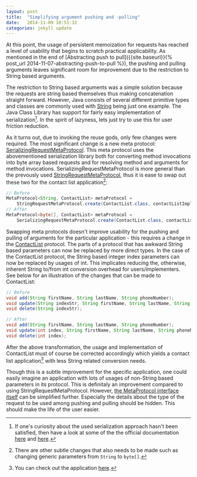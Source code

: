 ```yaml
---
layout: post
title:  "Simplifying argument pushing and -pulling"
date:   2014-11-09 10:51:32
categories: jekyll update
---
```


At this point, the usage of persistent memoization for requests has reached a level of usability that begins to scratch practical applicability. As mentioned in the end of [Abstracting push to pull]({{site.baseurl}}{% post_url 2014-11-07-abstracting-push-to-pull %}), the pushing and pulling arguments leaves significant room for improvement due to the restriction to String based arguments.

The restriction to String based arguments was a simple solution because the requests are string based themselves thus making concatenation straight forward. However, Java consists of several different primitive types and classes are commonly used with [String](https://docs.oracle.com/javase/8/docs/api/java/lang/String.html) being just one example. The Java Class Library has support for fairly easy implementation of serialization[^1]. In the spirit of lazyness, lets just try to use this for user friction reduction.

As it turns out, due to invoking the reuse gods, only few changes were required. The most significant change is a new meta protocol: [SerializingRequestMetaProtocol](https://github.com/jakobehmsen/permoize/blob/master/eclipse/src/permoize/SerializingRequestMetaProtocol.java). This meta protocol uses the abovementioned serialization library both for converting method invocations into byte array based requests and for resolving method and arguments for method invocations. SerializingRequestMetaProtocol is more general than the prevously used [StringRequestMetaProtocol](https://github.com/jakobehmsen/permoize/blob/master/eclipse/src/permoize/StringRequestMetaProtocol.java), thus it is ease to swap out these two for the contact list application[^2]:

```Java
// Before
MetaProtocol<String, ContactList> metaProtocol = 
    StringRequestMetaProtocol.create(ContactList.class, contactListImpl);
// After
MetaProtocol<byte[], ContactList> metaProtocol = 
	SerializingRequestMetaProtocol.create(ContactList.class, contactListImpl);
```

Swapping meta protocols doesn't improve usability for the pushing and pulling of arguments for the particular application - this requires a change in the [ContactList](https://github.com/jakobehmsen/permoize/blob/master/eclipse/src/permoize/examples/contactlistx/ContactList.java) protocol. The parts of a protocol that has awkward String based parameters can now be replaced by more direct types. In the case of the ContactList protocol, the String based integer index parameters can now be replaced by usages of int. This implicates reducing the, otherwise, inherent String to/from int conversion overhead for users/implementers. See below for an illustration of the changes that can be made to ContactList:

```Java
// Before
void add(String firstName, String lastName, String phoneNumber);
void update(String indexStr, String firstName, String lastName, String phoneNumber);
void delete(String indexStr);

// After
void add(String firstName, String lastName, String phoneNumber);
void update(int index, String firstName, String lastName, String phoneNumber);
void delete(int index);
```

After the above transformation, the usage and implementation of ContactList must of course be corrected accordingly which yields a contact list application[^3] with less String related conversion needs.

Though this is a subtle improvement for the specific application, one could easily imagine an application with lots of usages of non-String based parameters in its protocol. This is definitaly an improvement compared to using StringRequestMetaProtocol. However, [the MetaProtocol interface itself](https://github.com/jakobehmsen/permoize/blob/master/eclipse/src/permoize/MetaProtocol.java) can be simplified further. Especially the details about the type of the request to be used among pushing and pulling should be hidden. This should make the life of the user easier.

[^1]: If one's curiosity about the used serialization approach hasn't been satisfied, then have a look at some of the the official documentation [here](https://docs.oracle.com/javase/8/docs/api/java/io/Serializable.html) and [here](https://docs.oracle.com/javase/tutorial/jndi/objects/serial.html).
[^2]: There are other subtle changes that also needs to be made such as changing generic parameters from `String` to `byte[]`.
[^3]: You can check out the application [here](https://github.com/jakobehmsen/permoize/tree/master/eclipse/src/permoize/examples/contactlistx2).